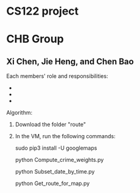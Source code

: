 # CS122 project
# CHB Group
## Xi Chen, Jie Heng, and Chen Bao


Each members' role and responsibilities:

- 

- 

- 

Algorithm:

1. Download the folder "route"

2. In the VM, run the following commands:

   sudo pip3 install -U googlemaps
   
   python Compute_crime_weights.py
   
   python Subset_date_by_time.py

   python Get_route_for_map.py
